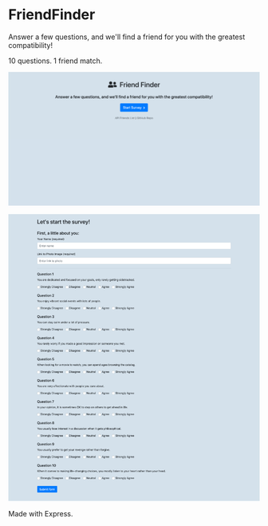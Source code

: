 # FriendFinder

Answer a few questions, and we'll find a friend for you with the greatest compatibility!

10 questions.  1 friend match.

![](app/public/assets/images/home-page.png)

![](app/public/assets/images/survey.png)

Made with Express.